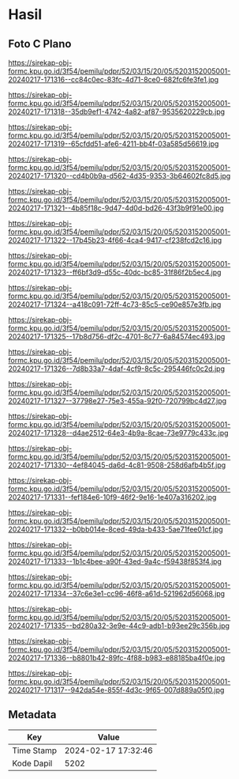 # Hasil

## Foto C Plano

https://sirekap-obj-formc.kpu.go.id/3f54/pemilu/pdpr/52/03/15/20/05/5203152005001-20240217-171316--cc84c0ec-83fc-4d71-8ce0-682fc6fe3fe1.jpg

https://sirekap-obj-formc.kpu.go.id/3f54/pemilu/pdpr/52/03/15/20/05/5203152005001-20240217-171318--35db9ef1-4742-4a82-af87-9535620229cb.jpg

https://sirekap-obj-formc.kpu.go.id/3f54/pemilu/pdpr/52/03/15/20/05/5203152005001-20240217-171319--65cfdd51-afe6-4211-bb4f-03a585d56619.jpg

https://sirekap-obj-formc.kpu.go.id/3f54/pemilu/pdpr/52/03/15/20/05/5203152005001-20240217-171320--cd4b0b9a-d562-4d35-9353-3b64602fc8d5.jpg

https://sirekap-obj-formc.kpu.go.id/3f54/pemilu/pdpr/52/03/15/20/05/5203152005001-20240217-171321--4b85f18c-9d47-4d0d-bd26-43f3b9f91e00.jpg

https://sirekap-obj-formc.kpu.go.id/3f54/pemilu/pdpr/52/03/15/20/05/5203152005001-20240217-171322--17b45b23-4f66-4ca4-9417-cf238fcd2c16.jpg

https://sirekap-obj-formc.kpu.go.id/3f54/pemilu/pdpr/52/03/15/20/05/5203152005001-20240217-171323--ff6bf3d9-d55c-40dc-bc85-31f86f2b5ec4.jpg

https://sirekap-obj-formc.kpu.go.id/3f54/pemilu/pdpr/52/03/15/20/05/5203152005001-20240217-171324--a418c091-72ff-4c73-85c5-ce90e857e3fb.jpg

https://sirekap-obj-formc.kpu.go.id/3f54/pemilu/pdpr/52/03/15/20/05/5203152005001-20240217-171325--17b8d756-df2c-4701-8c77-6a84574ec493.jpg

https://sirekap-obj-formc.kpu.go.id/3f54/pemilu/pdpr/52/03/15/20/05/5203152005001-20240217-171326--7d8b33a7-4daf-4cf9-8c5c-295446fc0c2d.jpg

https://sirekap-obj-formc.kpu.go.id/3f54/pemilu/pdpr/52/03/15/20/05/5203152005001-20240217-171327--37798e27-75e3-455a-92f0-720799bc4d27.jpg

https://sirekap-obj-formc.kpu.go.id/3f54/pemilu/pdpr/52/03/15/20/05/5203152005001-20240217-171328--d4ae2512-64e3-4b9a-8cae-73e9779c433c.jpg

https://sirekap-obj-formc.kpu.go.id/3f54/pemilu/pdpr/52/03/15/20/05/5203152005001-20240217-171330--4ef84045-da6d-4c81-9508-258d6afb4b5f.jpg

https://sirekap-obj-formc.kpu.go.id/3f54/pemilu/pdpr/52/03/15/20/05/5203152005001-20240217-171331--fef184e6-10f9-46f2-9e16-1e407a316202.jpg

https://sirekap-obj-formc.kpu.go.id/3f54/pemilu/pdpr/52/03/15/20/05/5203152005001-20240217-171332--b0bb014e-8ced-49da-b433-5ae71fee01cf.jpg

https://sirekap-obj-formc.kpu.go.id/3f54/pemilu/pdpr/52/03/15/20/05/5203152005001-20240217-171333--1b1c4bee-a90f-43ed-9a4c-f59438f853f4.jpg

https://sirekap-obj-formc.kpu.go.id/3f54/pemilu/pdpr/52/03/15/20/05/5203152005001-20240217-171334--37c6e3e1-cc96-46f8-a61d-521962d56068.jpg

https://sirekap-obj-formc.kpu.go.id/3f54/pemilu/pdpr/52/03/15/20/05/5203152005001-20240217-171335--bd280a32-3e9e-44c9-adb1-b93ee29c356b.jpg

https://sirekap-obj-formc.kpu.go.id/3f54/pemilu/pdpr/52/03/15/20/05/5203152005001-20240217-171336--b8801b42-89fc-4f88-b983-e88185ba4f0e.jpg

https://sirekap-obj-formc.kpu.go.id/3f54/pemilu/pdpr/52/03/15/20/05/5203152005001-20240217-171317--942da54e-855f-4d3c-9f65-007d889a05f0.jpg


## Metadata

| Key        | Value               |
| ---------- | ------------------- |
| Time Stamp | 2024-02-17 17:32:46 |
| Kode Dapil | 5202                |



